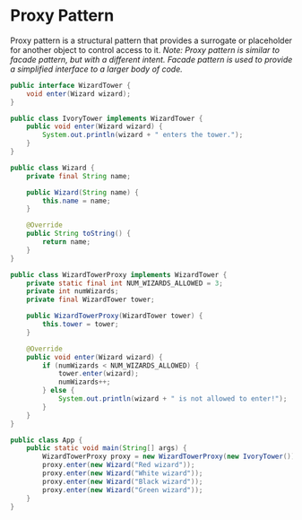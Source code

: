 # Proxy Pattern

Proxy pattern is a structural pattern that provides a surrogate or placeholder for another object to control access to it.
*Note: Proxy pattern is similar to facade pattern, but with a different intent. Facade pattern is used to provide a simplified interface to a larger body of code.*

```java
public interface WizardTower {
    void enter(Wizard wizard);
}

public class IvoryTower implements WizardTower {
    public void enter(Wizard wizard) {
        System.out.println(wizard + " enters the tower.");
    }
}

public class Wizard {
    private final String name;

    public Wizard(String name) {
        this.name = name;
    }

    @Override
    public String toString() {
        return name;
    }
}
```

```java
public class WizardTowerProxy implements WizardTower {
    private static final int NUM_WIZARDS_ALLOWED = 3;
    private int numWizards;
    private final WizardTower tower;

    public WizardTowerProxy(WizardTower tower) {
        this.tower = tower;
    }

    @Override
    public void enter(Wizard wizard) {
        if (numWizards < NUM_WIZARDS_ALLOWED) {
            tower.enter(wizard);
            numWizards++;
        } else {
            System.out.println(wizard + " is not allowed to enter!");
        }
    }
}

public class App {
    public static void main(String[] args) {
        WizardTowerProxy proxy = new WizardTowerProxy(new IvoryTower());
        proxy.enter(new Wizard("Red wizard"));
        proxy.enter(new Wizard("White wizard"));
        proxy.enter(new Wizard("Black wizard"));
        proxy.enter(new Wizard("Green wizard"));
    }
}
```
